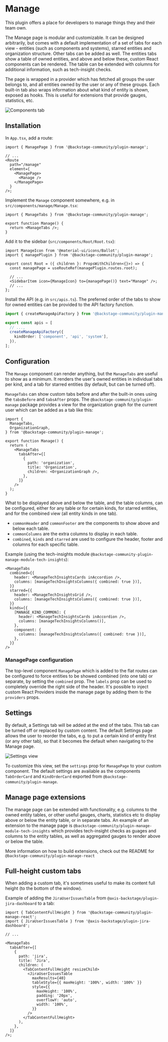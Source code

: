 # Manage

This plugin offers a place for developers to manage things they and their team own.

The Manage page is modular and customizable. It can be designed arbitrarily, but comes with a default implementation of a set of tabs for each view - entities (such as components and systems), starred entities and organization structure. Other tabs can be added as well. The entities tabs show a table of owned entities, and above and below these, custom React components can be rendered. The table can be extended with columns for additional information, such as tech-insight checks.

The page is wrapped in a provider which has fetched all groups the user belongs to, and all entities owned by the user or any of these groups. Each built-in tab also wraps information about what kind of entity is shown, exposed as hooks. This is useful for extensions that provide gauges, statistics, etc.

![Components tab](./docs/components.png)

## Installation

In `App.tsx`, add a route:

```tsx
import { ManagePage } from '@backstage-community/plugin-manage';

// ...
<Route
  path="/manage"
  element={
    <ManagePage>
      <Manage />
    </ManagePage>
  }
/>;
```

Implement the `Manage` component somewhere, e.g. in `src/components/manage/Manage.tsx`:

```tsx
import { ManageTabs } from '@backstage-community/plugin-manage';

export function Manage() {
  return <ManageTabs />;
}
```

Add it to the sidebar (`src/components/Root/Root.tsx`):

```tsx
import ManageIcon from '@material-ui/icons/Ballot';
import { managePlugin } from '@backstage-community/plugin-manage';

export const Root = ({ children }: PropsWithChildren<{}>) => {
  const managePage = useRouteRef(managePlugin.routes.root);

  // ...
  <SidebarItem icon={ManageIcon} to={managePage()} text="Manage" />;
  // ...
};
```

Install the API (e.g. in `src/apis.ts`). The preferred order of the tabs to show for owned entities can be provided to the API factory function.

```ts
import { createManageApiFactory } from '@backstage-community/plugin-manage-react';

export const apis = [
  // ...,
  createManageApiFactory({
    kindOrder: ['component', 'api', 'system'],
  }),
];
```

## Configuration

The `Manage` component can render anything, but the `ManageTabs` are useful to show as a minimum. It renders the user's owned entities in individual tabs per kind, and a tab for starred entities (by default, but can be turned off).

`ManageTabs` can show custom tabs before and after the built-in ones using the `tabsBefore` and `tabsAfter` props. The `@backstage-community/plugin-manage` package provides a view for the organization graph for the current user which can be added as a tab like this:

```tsx
import {
  ManageTabs,
  OrganizationGraph,
} from '@backstage-community/plugin-manage';

export function Manage() {
  return (
    <ManageTabs
      tabsAfter={[
        {
          path: 'organization',
          title: 'Organization',
          children: <OrganizationGraph />,
        },
      ]}
    />
  );
}
```

What to be displayed above and below the table, and the table columns, can be configured, either for any table or for certain kinds, for starred entities, and for the combined view (all entity kinds in one tab).

- `commonHeader` and `commonFooter` are the components to show above and below each table.
- `commonColumns` are the extra columns to display in each table.
- `combined`, `kinds` and `starred` are used to configure the header, footer and columns for each specific table.

Example (using the tech-insights module `@backstage-community-plugin-manage-module-tech-insights`):

```tsx
<ManageTabs
  combined={{
    header: <ManageTechInsightsCards inAccordion />,
    columns: [manageTechInsightsColumns({ combined: true })],
  }}
  starred={{
    header: <ManageTechInsightsGrid />,
    columns: [manageTechInsightsColumns({ combined: true })],
  }}
  kinds={{
    [MANAGE_KIND_COMMON]: {
      header: <ManageTechInsightsCards inAccordion />,
      columns: [manageTechInsightsColumns()],
    },
    component: {
      columns: [manageTechInsightsColumns({ combined: true })],
    },
  }}
/>
```

### ManagePage configuration

The top-level component `ManagePage` which is added to the flat routes can be configured to force entities to be showed combined (into one tab) or separate, by setting the `combined` prop. The `labels` prop can be used to completely override the right side of the header. It's possible to inject custom React Providers inside the manage page by adding them to the `providers` props.

## Settings

By default, a Settings tab will be added at the end of the tabs. This tab can be turned off or replaced by custom content. The default Settings page allows the user to reorder the tabs, e.g. to put a certain kind of entity first (or any other tab), so that it becomes the default when navigating to the Manage page.

![Settings view](./docs/settings.png)

To customize this view, set the `settings` prop for `ManagePage` to your custom component. The default settings are available as the components `TabOrderCard` and `KindOrderCard` exported from `@backstage-community/plugin-manage`.

## Manage page extensions

The manage page can be extended with functionality, e.g. columns to the owned entity tables, or other useful gauges, charts, statistics etc to display above or below the entity table, or in separate tabs. An example of an extension to the manage page is `@backstage-community/plugin-manage-module-tech-insights` which provides tech-insight checks as guages and columns to the entity tables, as well as aggregated gauges to render above or below the table.

More information on how to build extensions, check out the README for `@backstage-community/plugin-manage-react`

## Full-height custom tabs

When adding a custom tab, it's sometimes useful to make its content full height (to the bottom of the window).

Example of adding the `JiraUserIssuesTable` from `@axis-backstage/plugin-jira-dashboard` to a tab:

```tsx
import { TabContentFullHeight } from '@backstage-community/plugin-manage-react';
import { JiraUserIssuesTable } from '@axis-backstage/plugin-jira-dashboard';

// ...

<ManageTabs
  tabsAfter={[
    {
      path: 'jira',
      title: 'Jira',
      children: (
        <TabContentFullHeight resizeChild>
          <JiraUserIssuesTable
            maxResults={40}
            tableStyle={{ maxHeight: '100%', width: '100%' }}
            style={{
              maxHeight: '100%',
              padding: '20px',
              overflowY: 'auto',
              width: '100%',
            }}
          />
        </TabContentFullHeight>
      ),
    },
  ]}
/>;
```
